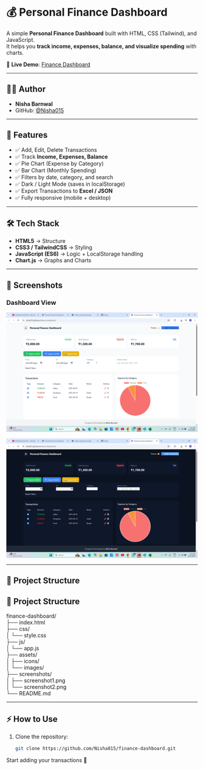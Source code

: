 # 💰 Personal Finance Dashboard

A simple **Personal Finance Dashboard** built with HTML, CSS (Tailwind), and JavaScript.  
It helps you **track income, expenses, balance, and visualize spending** with charts.  

🔗 **Live Demo**: [Finance Dashboard](https://Nisha015.github.io/finance-dashboard/)

---

## 👨‍💻 Author
- **Nisha Barnwal**  
- GitHub: [@Nisha015](https://github.com/Nisha015)

---

## 🚀 Features
- ✅ Add, Edit, Delete Transactions  
- ✅ Track **Income, Expenses, Balance**  
- ✅ Pie Chart (Expense by Category)  
- ✅ Bar Chart (Monthly Spending)  
- ✅ Filters by date, category, and search  
- ✅ Dark / Light Mode (saves in localStorage)  
- ✅ Export Transactions to **Excel / JSON**  
- ✅ Fully responsive (mobile + desktop)  

---

## 🛠️ Tech Stack
- **HTML5** → Structure  
- **CSS3 / TailwindCSS** → Styling  
- **JavaScript (ES6)** → Logic + LocalStorage handling  
- **Chart.js** → Graphs and Charts  

---

## 📸 Screenshots

### Dashboard View
![Dashboard Screenshot](screenshots/screenshot1.png)

![Dark Mode Screenshot](screenshots/screenshot2.png)

---

## 📂 Project Structure
## 📂 Project Structure

finance-dashboard/  
├── index.html  
├── css/  
│   └── style.css  
├── js/  
│   └── app.js  
├── assets/  
│   ├── icons/  
│   └── images/  
├── screenshots/  
│   ├── screenshot1.png  
│   └── screenshot2.png  
└── README.md

---

## ⚡ How to Use
1. Clone the repository:
   ```bash
   git clone https://github.com/Nisha015/finance-dashboard.git


Start adding your transactions 🚀